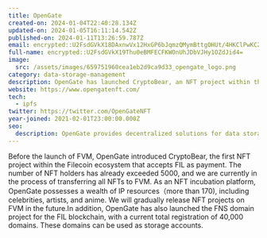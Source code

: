 ```yaml
---
title: OpenGate
created-on: 2024-01-04T22:40:28.134Z
updated-on: 2024-01-05T16:11:14.542Z
published-on: 2024-01-11T13:26:59.787Z
email: encrypted::U2FsdGVkX18DAxnwVx12HxGP6bJqmzQMymBttgOHUt/4HKClPwKCZTxMTftLffJX
full-name: encrypted::U2FsdGVkX19Thu0eBMFECFKWOnUhJDbVJHy1OZdJid4=
image:
  src: /assets/images/659751960cea1eb2d9ca9d33_opengate_logo.png
category: data-storage-management
description: OpenGate has launched CryptoBear, an NFT project within the Filecoin ecosystem.
website: https://www.opengatenft.com/
tech:
  - ipfs
twitter: https://twitter.com/OpenGateNFT
year-joined: 2021-02-01T23:00:00.000Z
seo:
  description: OpenGate provides decentralized solutions for data storage and management.
---
```


Before the launch of FVM, OpenGate introduced CryptoBear, the first NFT project within the Filecoin ecosystem that accepts FIL as payment. The number of NFT holders has already exceeded 5000, and we are currently in the process of transferring all NFTs to FVM. As an NFT incubation platform, OpenGate possesses a wealth of IP resources（more than 170), including celebrities, artists, and anime. We will gradually release NFT projects on FVM in the future.In addition, OpenGate has also launched the FNS domain project for the FIL blockchain, with a current total registration of 40,000 domains. These domains can be used as storage accounts.
